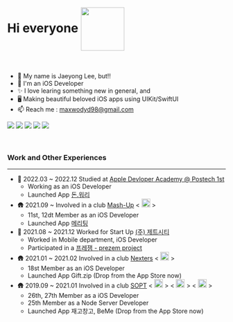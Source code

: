 <h1>Hi everyone <img align="center" width="100" src="https://user-images.githubusercontent.com/56102421/192977847-a23f6bdd-081f-462c-b1a2-d024dddf036c.gif">
</h1>

<br /> 

- 🍎 My name is Jaeyong Lee, but!!
- 📱 I'm an iOS Developer
- ✨ I love learing something new in general, and
- 🖥 Making beautiful beloved iOS apps using UIKit/SwiftUI
- 📫 Reach me : maxwodyd98@gmail.com

<a href="https://github.com/wody-d"><img src="https://hits.seeyoufarm.com/api/count/incr/badge.svg?url=https%3A%2F%2Fgithub.com%2Fwody-d%2Fhit-counter&count_bg=%23000000&title_bg=%23000000&icon=github.svg&icon_color=%23FFFFFF&title=GitHub&edge_flat=false"/></a> <a href="https://solved.ac/profile/maxx1027"><img src="http://mazassumnida.wtf/api/mini/generate_badge?boj=maxx1027"/></a> 
<a href="https://www.wodyd.com"/><img src="https://img.shields.io/badge/이재용의 iOS-663399?style=flat-square&logo=Gatsby&logoColor=white" /></a> <a href="https://wodyios.tistory.com"><img src="https://img.shields.io/badge/algorithm-E5511E?style=flat-square&logo=tistory&logoColor=white"/></a> <a href="https://github.com/wody-d/woody-iOS-tip"><img src="https://img.shields.io/badge/TIL-22272e?style=flat-square&logo=github&logoColor=white"/></a>

<br />

### Work and Other Experiences 

----

- 🏫 2022.03 ~ 2022.12 Studied at [Apple Devloper Academy @ Postech 1st](https://developeracademy.postech.ac.kr)
  - Working as an iOS Developer 
  - Launched App [돈.워리](https://apps.apple.com/kr/app/돈-워리/id1643097323)
- 🛖 2021.09 ~ Involved in a club [Mash-Up](https://github.com/mash-up-kr) < <img src="https://avatars.githubusercontent.com/u/17095685?s=200&v=4" width="20" /> > 
  - 11st, 12dt Member as an iOS Developer 
  - Launched App [메리팅](https://apps.apple.com/kr/app/메리팅/id1641033611)
- 🏢 2021.08 ~ 2021.12 Worked for Start Up [(주) 제트시티](http://www.zetciti.com) 
  - Worked in Mobile department, iOS Developer
  - Participated in a [프레잼 - prezem project](https://apps.apple.com/kr/app/프레잼-prezem/id1596210269)
- 🛖 2021.01 ~ 2021.02 Involved in a club [Nexters](https://github.com/Nexters) < <img src="https://avatars.githubusercontent.com/u/4995702?s=200&v=4" width="20" /> > 
  - 18st Member as an iOS Developer
  - Launched App Gift.zip (Drop from the App Store now)
- 🛖 2019.09 ~ 2021.01 Involved in a club [SOPT](https://sopt.org) < <img src="https://avatars.githubusercontent.com/u/58100660?s=64&v=4" width="20"> > <  <img src="https://avatars.githubusercontent.com/u/61865186?s=200&v=4" width="20"> > < <img src="https://avatars.githubusercontent.com/u/65766171?s=64&v=4" width="20"> >
  - 26th, 27th Member as a iOS Developer
  - 25th Member as a Node Server Developer
  - Launched App 재고창고, BeMe (Drop from the App Store now)
